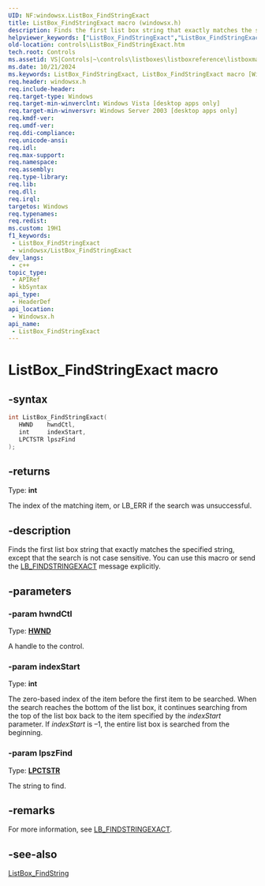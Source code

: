 ```yaml
---
UID: NF:windowsx.ListBox_FindStringExact
title: ListBox_FindStringExact macro (windowsx.h)
description: Finds the first list box string that exactly matches the specified string, except that the search is not case sensitive. You can use this macro or send the LB_FINDSTRINGEXACT message explicitly.
helpviewer_keywords: ["ListBox_FindStringExact","ListBox_FindStringExact macro [Windows Controls]","_win32_ListBox_FindStringExact","_win32_ListBox_FindStringExact_cpp","controls.ListBox_FindStringExact","controls._win32_ListBox_FindStringExact","windowsx/ListBox_FindStringExact"]
old-location: controls\ListBox_FindStringExact.htm
tech.root: Controls
ms.assetid: VS|Controls|~\controls\listboxes\listboxreference\listboxmacros\listbox_findstringexact.htm
ms.date: 10/21/2024
ms.keywords: ListBox_FindStringExact, ListBox_FindStringExact macro [Windows Controls], _win32_ListBox_FindStringExact, _win32_ListBox_FindStringExact_cpp, controls.ListBox_FindStringExact, controls._win32_ListBox_FindStringExact, windowsx/ListBox_FindStringExact
req.header: windowsx.h
req.include-header: 
req.target-type: Windows
req.target-min-winverclnt: Windows Vista [desktop apps only]
req.target-min-winversvr: Windows Server 2003 [desktop apps only]
req.kmdf-ver: 
req.umdf-ver: 
req.ddi-compliance: 
req.unicode-ansi: 
req.idl: 
req.max-support: 
req.namespace: 
req.assembly: 
req.type-library: 
req.lib: 
req.dll: 
req.irql: 
targetos: Windows
req.typenames: 
req.redist: 
ms.custom: 19H1
f1_keywords:
 - ListBox_FindStringExact
 - windowsx/ListBox_FindStringExact
dev_langs:
 - c++
topic_type:
 - APIRef
 - kbSyntax
api_type:
 - HeaderDef
api_location:
 - Windowsx.h
api_name:
 - ListBox_FindStringExact
---
```


# ListBox_FindStringExact macro

## -syntax

```cpp
int ListBox_FindStringExact(
   HWND    hwndCtl,
   int     indexStart,
   LPCTSTR lpszFind
);
```

## -returns

Type: **int**

The index of the matching item, or LB_ERR if the search was unsuccessful.


## -description

Finds the first list box string that exactly matches the specified string, except that the search is not case sensitive. You can use this macro or send the <a href="/windows/desktop/Controls/lb-findstringexact">LB_FINDSTRINGEXACT</a> message explicitly.

## -parameters

### -param hwndCtl

Type: <b><a href="/windows/desktop/WinProg/windows-data-types">HWND</a></b>

A handle to the control.

### -param indexStart

Type: <b>int</b>

The zero-based index of the item before the first item to be searched. When the search reaches the bottom of the list box, it continues searching from the top of the list box back to the item specified by the <i>indexStart</i> parameter. If <i>indexStart</i>  is –1, the entire list box is searched from the beginning.

### -param lpszFind

Type: <b><a href="/windows/desktop/WinProg/windows-data-types">LPCTSTR</a></b>

The string to find.

## -remarks

For more information, see <a href="/windows/desktop/Controls/lb-findstringexact">LB_FINDSTRINGEXACT</a>.

## -see-also

<a href="/windows/desktop/api/windowsx/nf-windowsx-listbox_findstring">ListBox_FindString</a>
